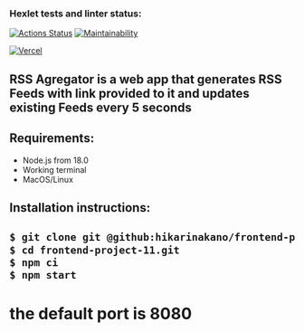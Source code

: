 ### Hexlet tests and linter status:
[![Actions Status](https://github.com/hikarinakano/frontend-project-11/workflows/hexlet-check/badge.svg)](https://github.com/hikarinakano/frontend-project-11/actions)
[![Maintainability](https://api.codeclimate.com/v1/badges/15cb02c480dafc1db4fb/maintainability)](https://codeclimate.com/github/hikarinakano/frontend-project-11/maintainability)

[![Vercel](https://vercelbadge.vercel.app/api/hikarinakano/frontend-project-11)](https://frontend-project-11-pied-three.vercel.app/)

<h2>RSS Agregator is a web app that generates RSS Feeds with link provided to it and updates existing Feeds every 5 seconds</h2>
<h2>Requirements:</h2>
<ul>
    <li>Node.js from 18.0</li>
    <li>Working terminal</li>
    <li>MacOS/Linux</li>
</ul>

<h2>Installation instructions:<h2>

```bash
$ git clone git @github:hikarinakano/frontend-project-11.git
$ cd frontend-project-11.git
$ npm ci
$ npm start 
```  
# the default port is 8080
